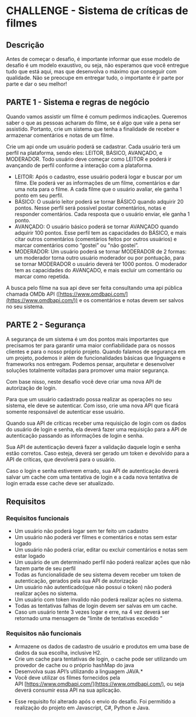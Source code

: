 # CHALLENGE - Sistema de críticas de filmes

## Descrição

Antes de começar o desafio, é importante informar que esse modelo de desafio é um modelo exaustivo, ou seja, não esperamos que você entregue tudo que está aqui, mas que desenvolva o máximo que conseguir com qualidade. Não se preocupe em entregar tudo, o importante é ir parte por parte e dar o seu melhor!

## PARTE 1 - Sistema e regras de negócio

Quando vamos assistir um filme é comum pedirmos indicações. Queremos saber o que as pessoas acharam do filme, se é algo que vale a pena ser assistido. Portanto, crie um sistema que tenha a finalidade de receber e armazenar comentários e notas de um filme.

Crie um api onde um usuário poderá se cadastrar. Cada usuário terá um perfil na plataforma, sendo eles: LEITOR, BÁSICO, AVANÇADO, e MODERADOR. Todo usuário deve começar como LEITOR e poderá ir avançando de perfil conforme a interação com a plataforma.

- LEITOR: Após o cadastro, esse usuário poderá logar e buscar por um filme. Ele poderá ver as informações de um filme, comentários e dar uma nota para o filme. A cada filme que o usuário avaliar, ele ganha 1 ponto em seu perfil.
- BÁSICO: O usuário leitor poderá se tornar BÁSICO quando adquirir 20 pontos. Nesse perfil será possível postar comentários, notas e responder comentários. Cada resposta que o usuário enviar, ele ganha 1 ponto.
- AVANÇADO: O usuário básico poderá se tornar AVANÇADO quando adquirir 100 pontos. Esse perfil tem as capacidades do BÁSICO, e mais citar outros comentários (comentários feitos por outros usuários) e marcar comentários como “gostei” ou "não gostei”.
- MODERADOR: Um usuário poderá se tornar MODERADOR de 2 formas: um moderador torna outro usuário moderador ou por pontuação, para se tornar MODERADOR o usuário deverá ter 1000 pontos. O moderador tem as capacidades do AVANÇADO, e mais excluir um comentário ou marcar como repetida.

A busca pelo filme na sua api deve ser feita consultando uma api pública chamada OMDb API ([https://www.omdbapi.com/](https://www.omdbapi.com/)) e os comentários e notas devem ser salvos no seu sistema.

## PARTE 2 - Segurança

A segurança de um sistema é um dos pontos mais importantes que precisamos ter para garantir uma maior confiabilidade para os nossos clientes e para o nosso próprio projeto. Quando falamos de segurança em um projeto, podemos ir além de funcionalidades básicas que linguagens e frameworks nos entregam. Podemos pensar, arquitetar e desenvolver soluções totalmente voltadas para promover uma maior segurança.

Com base nisso, neste desafio você deve criar uma nova API de autorização de login.

Para que um usuário cadastrado possa realizar as operações no seu sistema, ele deve se autenticar. Com isso, crie uma nova API que ficará somente responsável de autenticar esse usuário.

Quando sua API de críticas receber uma requisição de login com os dados do usuário de login e senha, ela deverá fazer uma requisição para a API de autenticação passando as informações de login e senha.

Sua API de autenticação deverá fazer a validação daquele login e senha estão corretos. Caso esteja, deverá ser gerado um token e devolvido para a API de críticas, que devolverá para o usuário.

Caso o login e senha estiverem errado, sua API de autenticação deverá salvar um cache com uma tentativa de login e a cada nova tentativa de login errada esse cache deve ser atualizado.

## Requisitos
### Requisitos funcionais

- Um usuário não poderá logar sem ter feito um cadastro
- Um usuário não poderá ver filmes e comentários e notas sem estar logado
- Um usuário não poderá criar, editar ou excluir comentários e notas sem estar logado
- Um usuário de um determinado perfil não poderá realizar ações que não fazem parte de seu perfil
- Todas as funcionalidade de seu sistema devem receber um token de autenticação, gerados pela sua API de autorização
- Um usuário não autenticado(que não possui o token) não poderá realizar ações no sistema.
- Um usuário com token invalido não poderá realizar ações no sistema.
- Todas as tentativas falhas de login devem ser salvas em um cache.
- Caso um usuário tente 3 vezes logar e erre, na 4 vez deverá ser retornado uma mensagem de “limite de tentativas excedido “

### Requisitos não funcionais

- Armazene os dados de cadastro de usuário e produtos em uma base de dados da sua escolha, inclusive H2.
- Crie um cache para tentativas de login, o cache pode ser utilizando um provedor de cache ou o próprio hashMap do java
- Desenvolva suas API’s utilizando a linguagem JAVA.*
- Você deve utilizar os filmes fornecidos pela API [https://www.omdbapi.com/](https://www.omdbapi.com/), ou seja deverá consumir essa API na sua aplicação.

* Esse requisito foi alterado após o envio do desafio. Foi permitido a realização do projeto em Javascript, C#, Python e Java.